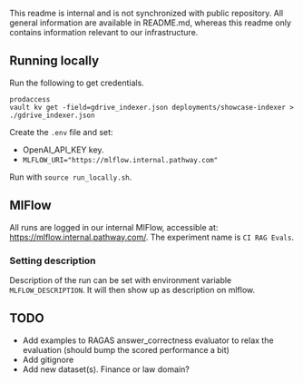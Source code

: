 This readme is internal and is not synchronized with public repository. All general information are available in README.md, whereas this readme only contains information relevant to our infrastructure.

## Running locally

Run the following to get credentials.
```
prodaccess
vault kv get -field=gdrive_indexer.json deployments/showcase-indexer > ./gdrive_indexer.json
```

Create the `.env` file and set:
- OpenAI_API_KEY key.
- `MLFLOW_URI="https://mlflow.internal.pathway.com"`

Run with `source run_locally.sh`.

## MlFlow
All runs are logged in our internal MlFlow, accessible at: https://mlflow.internal.pathway.com/. The experiment name is `CI RAG Evals`.

### Setting description
Description of the run can be set with environment variable `MLFLOW_DESCRIPTION`. It will then show up as description on mlflow.

## TODO
- Add examples to RAGAS answer_correctness evaluator to relax the evaluation (should bump the scored performance a bit)
- Add gitignore
- Add new dataset(s). Finance or law domain?
